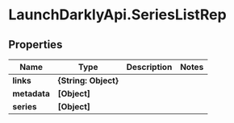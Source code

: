 # LaunchDarklyApi.SeriesListRep

## Properties

Name | Type | Description | Notes
------------ | ------------- | ------------- | -------------
**links** | **{String: Object}** |  | 
**metadata** | **[Object]** |  | 
**series** | **[Object]** |  | 


